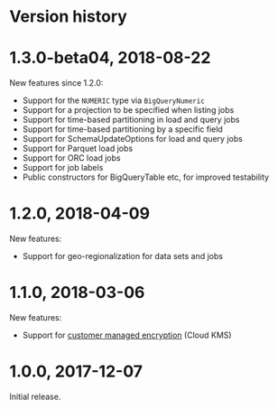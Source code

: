 # Version history

# 1.3.0-beta04, 2018-08-22

New features since 1.2.0:

- Support for the `NUMERIC` type via `BigQueryNumeric`
- Support for a projection to be specified when listing jobs
- Support for time-based partitioning in load and query jobs
- Support for time-based partitioning by a specific field
- Support for SchemaUpdateOptions for load and query jobs
- Support for Parquet load jobs
- Support for ORC load jobs
- Support for job labels
- Public constructors for BigQueryTable etc, for improved testability

# 1.2.0, 2018-04-09

New features:

- Support for geo-regionalization for data sets and jobs

# 1.1.0, 2018-03-06

New features:

- Support for [customer managed encryption](https://cloud.google.com/bigquery/docs/customer-managed-encryption)
  (Cloud KMS)

# 1.0.0, 2017-12-07

Initial release.
